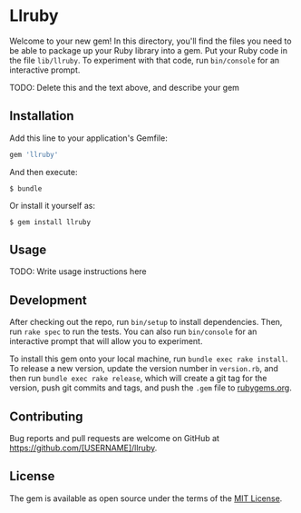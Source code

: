 # Llruby

Welcome to your new gem! In this directory, you'll find the files you need to be able to package up your Ruby library into a gem. Put your Ruby code in the file `lib/llruby`. To experiment with that code, run `bin/console` for an interactive prompt.

TODO: Delete this and the text above, and describe your gem

## Installation

Add this line to your application's Gemfile:

```ruby
gem 'llruby'
```

And then execute:

    $ bundle

Or install it yourself as:

    $ gem install llruby

## Usage

TODO: Write usage instructions here

## Development

After checking out the repo, run `bin/setup` to install dependencies. Then, run `rake spec` to run the tests. You can also run `bin/console` for an interactive prompt that will allow you to experiment.

To install this gem onto your local machine, run `bundle exec rake install`. To release a new version, update the version number in `version.rb`, and then run `bundle exec rake release`, which will create a git tag for the version, push git commits and tags, and push the `.gem` file to [rubygems.org](https://rubygems.org).

## Contributing

Bug reports and pull requests are welcome on GitHub at https://github.com/[USERNAME]/llruby.


## License

The gem is available as open source under the terms of the [MIT License](http://opensource.org/licenses/MIT).

